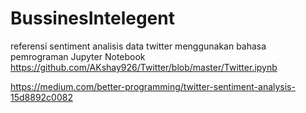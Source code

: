 # BussinesIntelegent


referensi sentiment analisis data twitter menggunakan bahasa pemrograman Jupyter Notebook
https://github.com/AKshay926/Twitter/blob/master/Twitter.ipynb

https://medium.com/better-programming/twitter-sentiment-analysis-15d8892c0082
